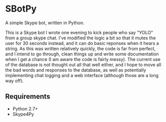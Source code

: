 SBotPy
======

A simple Skype bot, written in Python.

This is a Skype bot I wrote one evening to kick people who say "YOLO" from a group skype chat.  I've modified the logic a bit so that it mutes the user for 30 seconds instead, and it can do basic reponses when it hears a string.  As this was written relatively quickly, the code is far from perfect, and I intend to go through, clean things up and write some documentation when I get a chance (I am aware the code is fairly messy). The current use of the database is not thought out all that well either, and I hope to move all the bad words and responses to the database, as well as potentially implementing chat logging and a web interface (although those are a long way off).

Requirements
------------

* Python 2.7+
* Skype4Py
